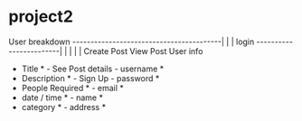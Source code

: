 # 

# project2


User breakdown -----------------------------------------|
    |                                                   |
  login ------------------------|                       |
    |                           |                       |
Create Post                 View Post                   User info 
- Title *                     - See Post details         - username *
- Description *              - Sign Up                   - password *
- People Required *                                      - email *
- date / time *                                          - name *
- category *                                             - address *


